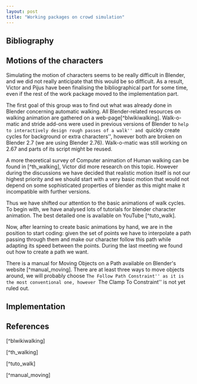 ```yaml
---
layout: post
title: "Working packages on crowd simulation"
---
```


## Bibliography

## Motions of the characters

Simulating the motion of characters seems to be really difficult in Blender, and we did not really anticipate that this would be so difficult. As a result, Victor and Pijus have been finalising the bibliographical part for some time, even if the rest of the work package moved to the implementation part.


The first goal of this group was to find out what was already done in Blender concerning automatic walking. All Blender-related resources on walking animation are gathered on a web-page[^blwikiwalking]. Walk-o-matic and stride add-ons were used in previous versions of Blender to ``help to interactively design rough passes of a walk'' and ``quickly create cycles for background or extra characters'', however both are broken on Blender 2.7 (we are using Blender 2.76). Walk-o-matic was still working on 2.67 and parts of its script might be reused.

A more theoretical survey of Computer animation of Human walking can be found in [^th_walking], Victor did more research on this topic. However during the discussions we have decided that realistic motion itself is not our highest priority and we should start with a very basic motion that would not depend on some sophisticated properties of blender as this might make it incompatible with further versions.

Thus we have shifted our attention to the basic animations of walk cycles. To begin with, we have analysed lots of tutorials for blender character animation. The best detailed one is available on YouTube [^tuto_walk].


Now, after learning to create basic animations by hand, we are in the position to start coding: given the set of points we have to interpolate a path passing through them and make our character follow this path while adapting its speed between the points. During the last meeting we found out how to create a path we want.

There is a manual for Moving Objects on a Path available on Blender's website [^manual_moving]. There are at least three ways to move objects around, we will probably choose ``The Follow Path Constraint'' as it is the most conventional one, however ``The Clamp To Constraint'' is not yet ruled out.




## Implementation




## References

[^blwikiwalking]

[^th_walking]

[^tuto_walk]

[^manual_moving]